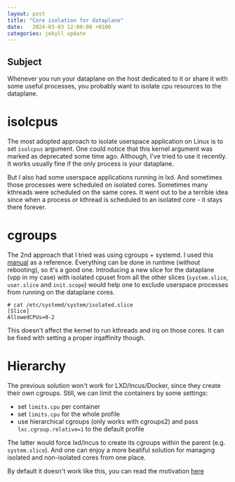 ```yaml
---
layout: post
title: "Core isolation for dataplane"
date:   2024-03-03 12:00:00 +0100
categories: jekyll update
---
```


## Subject
Whenever you run your dataplane on the host dedicated to it or share it with some useful processes, you probably want to isolate cpu resources to the dataplane. 

# isolcpus
The most adopted approach to isolate userspace application on Linux is to set `isolcpus` argument. One could notice that this kernel argument was marked as deprecated some time ago. Although, I've tried to use it recently. It works usually fine if the only process is your dataplane.

But I also had some userspace applications running in lxd. And sometimes those processes were scheduled on isolated cores. Sometimes many kthreads were scheduled on the same cores. It went out to be a terrible idea since when a process or kthread is scheduled to an isolated core - it stays there forever.

# cgroups
The 2nd approach that I tried was using cgroups + systemd. I used this [manual][0] as a reference. Everything can be done in runtime (without rebooting), so it's a good one. Introducing a new slice for the dataplane (vpp in my case) with isolated cpuset from all the other slices (`system.slice`, `user.slice` and `init.scope`) would help one to exclude userspace processes from running on the dataplane cores.

```
# cat /etc/systemd/system/isolated.slice
[Slice]
AllowedCPUs=0-2
```

This doesn't affect the kernel to run kthreads and irq on those cores. It can be fixed with setting a proper irqaffinity though.

# Hierarchy
The previous solution won't work for LXD/Incus/Docker, since they create their own cgroups. Still, we can limit the containers by some settings:
* set `limits.cpu` per container
* set `limits.cpu` for the whole profile
* use hierarchical cgroups (only works with cgroups2) and pass `lxc.cgroup.relative=1` to the default profile

The latter would force lxd/incus to create its cgroups within the parent (e.g. `system.slice`). And one can enjoy a more beatiful solution for managing isolated and non-isolated cores from one place.

By default it doesn't work like this, you can read the motivation [here][1]

[0]: <https://documentation.suse.com/sle-rt/15-SP5/html/SLE-RT-all/cha-shielding-with-systemd.html>
[1]: <https://github.com/lxc/incus/issues/492>

